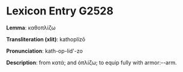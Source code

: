 # Lexicon Entry G2528

**Lemma**: καθοπλίζω

**Transliteration (xlit)**: kathoplízō

**Pronunciation**: kath-op-lid'-zo

**Description**:
from κατά; and ὁπλίζω; to equip fully with armor:--arm.
